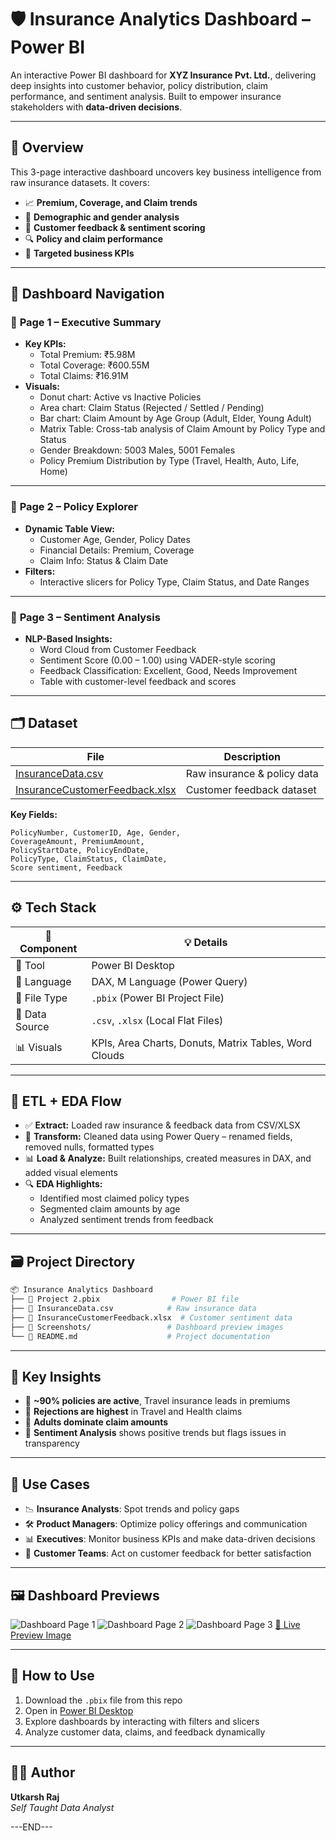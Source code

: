 # 🛡️ Insurance Analytics Dashboard – Power BI

An interactive Power BI dashboard for **XYZ Insurance Pvt. Ltd.**, delivering deep insights into customer behavior, policy distribution, claim performance, and sentiment analysis. Built to empower insurance stakeholders with **data-driven decisions**.

---

## 📌 Overview

This 3-page interactive dashboard uncovers key business intelligence from raw insurance datasets. It covers:

- 📈 **Premium, Coverage, and Claim trends**
- 👥 **Demographic and gender analysis**
- 💬 **Customer feedback & sentiment scoring**
- 🔍 **Policy and claim performance**
- 🎯 **Targeted business KPIs**

---

## 🧭 Dashboard Navigation

### 🔷 **Page 1 – Executive Summary**
- **Key KPIs:**
  - Total Premium: ₹5.98M
  - Total Coverage: ₹600.55M
  - Total Claims: ₹16.91M
- **Visuals:**
  - Donut chart: Active vs Inactive Policies
  - Area chart: Claim Status (Rejected / Settled / Pending)
  - Bar chart: Claim Amount by Age Group (Adult, Elder, Young Adult)
  - Matrix Table: Cross-tab analysis of Claim Amount by Policy Type and Status
  - Gender Breakdown: 5003 Males, 5001 Females
  - Policy Premium Distribution by Type (Travel, Health, Auto, Life, Home)

---

### 🔷 **Page 2 – Policy Explorer**
- **Dynamic Table View:**
  - Customer Age, Gender, Policy Dates
  - Financial Details: Premium, Coverage
  - Claim Info: Status & Claim Date
- **Filters:**
  - Interactive slicers for Policy Type, Claim Status, and Date Ranges

---

### 🔷 **Page 3 – Sentiment Analysis**
- **NLP-Based Insights:**
  - Word Cloud from Customer Feedback
  - Sentiment Score (0.00 – 1.00) using VADER-style scoring
  - Feedback Classification: Excellent, Good, Needs Improvement
  - Table with customer-level feedback and scores

---

## 🗂️ Dataset

| File | Description |
|------|-------------|
| [InsuranceData.csv](https://github.com/user-attachments/files/20960846/InsuranceData.1.csv) | Raw insurance & policy data |
| [InsuranceCustomerFeedback.xlsx](https://github.com/user-attachments/files/20960848/Insurance%2BCustomer%2BFeedback.1.xlsx) | Customer feedback dataset |

**Key Fields:**
```text
PolicyNumber, CustomerID, Age, Gender,
CoverageAmount, PremiumAmount,
PolicyStartDate, PolicyEndDate,
PolicyType, ClaimStatus, ClaimDate,
Score sentiment, Feedback
```

---

## ⚙️ Tech Stack

| 🧩 Component     | 💡 Details                                            |
|------------------|--------------------------------------------------------|
| 🧰 Tool          | Power BI Desktop                                       |
| 🧾 Language      | DAX, M Language (Power Query)                          |
| 📁 File Type     | `.pbix` (Power BI Project File)                        |
| 🔗 Data Source   | `.csv`, `.xlsx` (Local Flat Files)                     |
| 📊 Visuals       | KPIs, Area Charts, Donuts, Matrix Tables, Word Clouds  |


----

## 🔄 ETL + EDA Flow

- ✅ **Extract:** Loaded raw insurance & feedback data from CSV/XLSX
- 🔧 **Transform:** Cleaned data using Power Query – renamed fields, removed nulls, formatted types
- 📊 **Load & Analyze:** Built relationships, created measures in DAX, and added visual elements
- 🔍 **EDA Highlights:**
  - Identified most claimed policy types
  - Segmented claim amounts by age
  - Analyzed sentiment trends from feedback

---

## 🗃️ Project Directory

```bash
📦 Insurance Analytics Dashboard
├── 📁 Project 2.pbix                # Power BI file
├── 📄 InsuranceData.csv            # Raw insurance data
├── 📄 InsuranceCustomerFeedback.xlsx  # Customer sentiment data
├── 📸 Screenshots/                 # Dashboard preview images
└── 📘 README.md                    # Project documentation
```

---

## 📌 Key Insights

- 🔹 **~90% policies are active**, Travel insurance leads in premiums
- 🔹 **Rejections are highest** in Travel and Health claims
- 🔹 **Adults dominate claim amounts**
- 🔹 **Sentiment Analysis** shows positive trends but flags issues in transparency

---

## 💼 Use Cases

- 📉 **Insurance Analysts**: Spot trends and policy gaps
- 🛠️ **Product Managers**: Optimize policy offerings and communication
- 📊 **Executives**: Monitor business KPIs and make data-driven decisions
- 📣 **Customer Teams**: Act on customer feedback for better satisfaction

---

## 🖼️ Dashboard Previews

![Dashboard Page 1](https://github.com/user-attachments/assets/5b0c198d-88d0-4e42-ace1-fcf67fe76fa8)
![Dashboard Page 2](https://github.com/user-attachments/assets/79bc5400-fef3-4a2a-9632-217c7a9b2503)
![Dashboard Page 3](https://github.com/user-attachments/assets/9ec15944-1bb3-49af-af05-6cde5fabd6a3)
[🔗 Live Preview Image](https://github.com/user-attachments/assets/13d6ef06-9ebb-4915-84d6-81605c346272)

---

## 🧠 How to Use

1. Download the `.pbix` file from this repo
2. Open in [Power BI Desktop](https://powerbi.microsoft.com/)
3. Explore dashboards by interacting with filters and slicers
4. Analyze customer data, claims, and feedback dynamically

---

## 👨‍💻 Author

**Utkarsh Raj**  
*Self Taught Data Analyst*


---END---

